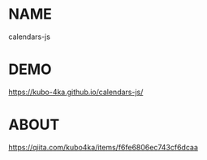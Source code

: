 # NAME
calendars-js

# DEMO
https://kubo-4ka.github.io/calendars-js/

# ABOUT
https://qiita.com/kubo4ka/items/f6fe6806ec743cf6dcaa
